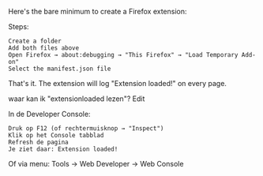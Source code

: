 Here's the bare minimum to create a Firefox extension:

Steps:

    Create a folder
    Add both files above
    Open Firefox → about:debugging → "This Firefox" → "Load Temporary Add-on"
    Select the manifest.json file

That's it. The extension will log "Extension loaded!" on every page.

waar kan ik "extensionloaded lezen"?
Edit

In de Developer Console:

    Druk op F12 (of rechtermuisknop → "Inspect")
    Klik op het Console tabblad
    Refresh de pagina
    Je ziet daar: Extension loaded!

Of via menu: Tools → Web Developer → Web Console